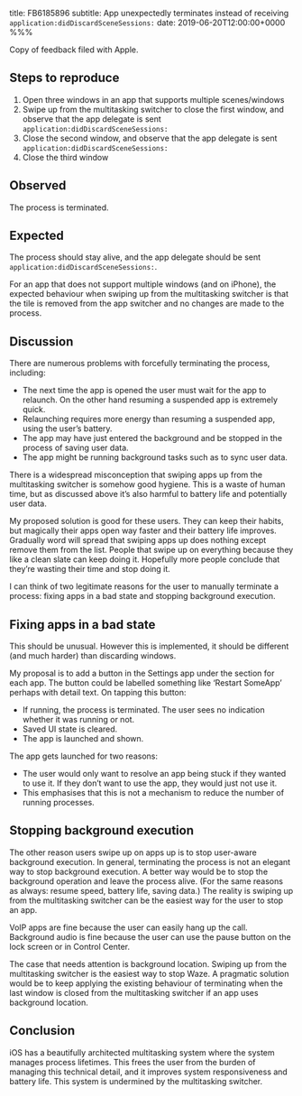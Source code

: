 title: FB6185896
subtitle: App unexpectedly terminates instead of receiving `application:didDiscardSceneSessions:`
date: 2019-06-20T12:00:00+0000
%%%

Copy of feedback filed with Apple.

## Steps to reproduce

1. Open three windows in an app that supports multiple scenes/windows
2. Swipe up from the multitasking switcher to close the first window, and observe that the app delegate is sent `application:didDiscardSceneSessions:`
3. Close the second window, and observe that the app delegate is sent `application:didDiscardSceneSessions:`
4. Close the third window

## Observed

The process is terminated.

## Expected

The process should stay alive, and the app delegate should be sent `application:didDiscardSceneSessions:`.

For an app that does not support multiple windows (and on iPhone), the expected behaviour when swiping up from the multitasking switcher is that the tile is removed from the app switcher and no changes are made to the process.

## Discussion

There are numerous problems with forcefully terminating the process, including:

- The next time the app is opened the user must wait for the app to relaunch. On the other hand resuming a suspended app is extremely quick.
- Relaunching requires more energy than resuming a suspended app, using the user’s battery.
- The app may have just entered the background and be stopped in the process of saving user data.
- The app might be running background tasks such as to sync user data.

There is a widespread misconception that swiping apps up from the multitasking switcher is somehow good hygiene. This is a waste of human time, but as discussed above it’s also harmful to battery life and potentially user data.

My proposed solution is good for these users. They can keep their habits, but magically their apps open way faster and their battery life improves. Gradually word will spread that swiping apps up does nothing except remove them from the list. People that swipe up on everything because they like a clean slate can keep doing it. Hopefully more people conclude that they’re wasting their time and stop doing it.

I can think of two legitimate reasons for the user to manually terminate a process: fixing apps in a bad state and stopping background execution.

## Fixing apps in a bad state

This should be unusual. However this is implemented, it should be different (and much harder) than discarding windows.

My proposal is to add a button in the Settings app under the section for each app. The button could be labelled something like ‘Restart SomeApp’ perhaps with detail text. On tapping this button:

- If running, the process is terminated. The user sees no indication whether it was running or not.
- Saved UI state is cleared.
- The app is launched and shown.

The app gets launched for two reasons:

- The user would only want to resolve an app being stuck if they wanted to use it. If they don’t want to use the app, they would just not use it.
- This emphasises that this is not a mechanism to reduce the number of running processes.

## Stopping background execution

The other reason users swipe up on apps up is to stop user-aware background execution. In general, terminating the process is not an elegant way to stop background execution. A better way would be to stop the background operation and leave the process alive. (For the same reasons as always: resume speed, battery life, saving data.) The reality is swiping up from the multitasking switcher can be the easiest way for the user to stop an app.

VoIP apps are fine because the user can easily hang up the call. Background audio is fine because the user can use the pause button on the lock screen or in Control Center.

The case that needs attention is background location. Swiping up from the multitasking switcher is the easiest way to stop Waze. A pragmatic solution would be to keep applying the existing behaviour of terminating when the last window is closed from the multitasking switcher if an app uses background location.

## Conclusion

iOS has a beautifully architected multitasking system where the system manages process lifetimes. This frees the user from the burden of managing this technical detail, and it improves system responsiveness and battery life. This system is undermined by the multitasking switcher.
